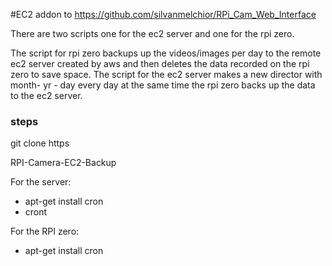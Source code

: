 #EC2 addon to https://github.com/silvanmelchior/RPi_Cam_Web_Interface

There are two scripts one for the ec2 server and one for the rpi zero.

The script for rpi zero backups up the videos/images per day to the remote ec2 server created by aws and then deletes the data recorded on the rpi zero to save space.
The script for the ec2 server makes a new director with month- yr - day every day at the same time the rpi zero backs up the data to the ec2 server.

### steps

git clone https

RPI-Camera-EC2-Backup

For the server:
* apt-get install cron
* cront

For the RPI zero:

* apt-get install cron
